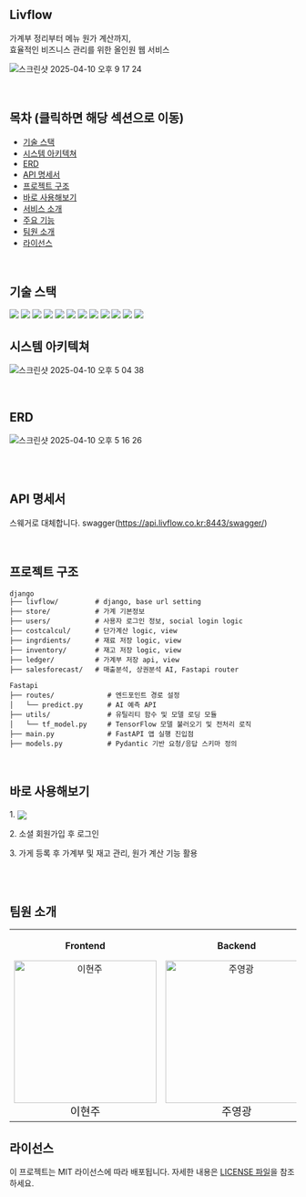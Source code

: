 ## Livflow

<p>가계부 정리부터 메뉴 원가 계산까지,<br />효율적인 비즈니스 관리를 위한 올인원 웹 서비스</h3>

![스크린샷 2025-04-10 오후 9 17 24](https://github.com/user-attachments/assets/5b8063d5-fee0-4088-886d-7381aafc5db4)

  
<br />

## 목차 (클릭하면 해당 섹션으로 이동)
- [기술 스택](#기술-스택)
- [시스템 아키텍쳐](#시스템-아키텍쳐)
- [ERD](#erd)
- [API 명세서](#api-명세서)
- [프로젝트 구조](#프로젝트-구조)
- [바로 사용해보기](#바로-사용해보기)
- [서비스 소개](#서비스-소개)
- [주요 기능](#주요-기능)
- [팀원 소개](#팀원-소개)
- [라이선스](#라이선스)


<br />

## 기술 스택

<div>
<img src="https://img.shields.io/badge/python-3776AB?style=for-the-badge&logo=python&logoColor=white"/>
<img src="https://img.shields.io/badge/django_rest_framework-092E20?style=for-the-badge&logo=django&logoColor=white"/>
<img src="https://img.shields.io/badge/fastapi-009688?style=for-the-badge&logo=fastapi&logoColor=white"/>
<img src="https://img.shields.io/badge/pandas-150458?style=for-the-badge&logo=pandas&logoColor=white"/>
<img src="https://img.shields.io/badge/tensorflow-FF6F00?style=for-the-badge&logo=tensorflow&logoColor=white"/>
<img src="https://img.shields.io/badge/poetry-60A5FA?style=for-the-badge&logo=python&logoColor=white"/>
<img src="https://img.shields.io/badge/linux-FCC624?style=for-the-badge&logo=linux&logoColor=black"/>
<img src="https://img.shields.io/badge/redis-DC382D?style=for-the-badge&logo=redis&logoColor=white"/>
<img src="https://img.shields.io/badge/postgresql-4169E1?style=for-the-badge&logo=postgresql&logoColor=white"/>
<img src="https://img.shields.io/badge/docker-2496ED?style=for-the-badge&logo=docker&logoColor=white"/>
<img src="https://img.shields.io/badge/github_actions-2088FF?style=for-the-badge&logo=githubactions&logoColor=white"/>
<img src="https://img.shields.io/badge/nginx-009639?style=for-the-badge&logo=nginx&logoColor=white"/>


</div>


## 시스템 아키텍쳐
![스크린샷 2025-04-10 오후 5 04 38](https://github.com/user-attachments/assets/71b34e79-d2f7-4aac-8ae1-202702ba5535)

<br />

## ERD

![스크린샷 2025-04-10 오후 5 16 26](https://github.com/user-attachments/assets/56384d2d-0005-4264-96ed-85120a75c327)


<br />

<br />

## API 명세서

스웨거로 대체합니다.
swagger(https://api.livflow.co.kr:8443/swagger/)


<br />

## 프로젝트 구조

```
django
├── livflow/         # django, base url setting
├── store/           # 가계 기본정보
├── users/           # 사용자 로그인 정보, social login logic
├── costcalcul/      # 단가계산 logic, view
├── ingrdients/      # 재료 저장 logic, view
├── inventory/       # 재고 저장 logic, view
├── ledger/          # 가계부 저장 api, view          
├── salesforecast/   # 매출분석, 상권분석 AI, Fastapi router

Fastapi
├── routes/             # 엔드포인트 경로 설정
│   └── predict.py      # AI 예측 API 
├── utils/              # 유틸리티 함수 및 모델 로딩 모듈
│   └── tf_model.py     # TensorFlow 모델 불러오기 및 전처리 로직
├── main.py             # FastAPI 앱 실행 진입점
├── models.py           # Pydantic 기반 요청/응답 스키마 정의
```

<br />


## 바로 사용해보기

<p>
  1. 
  <a href="https://www.livflow.co.kr" target="_blank" style="display: inline-block; vertical-align: middle;">
    <img src="https://img.shields.io/badge/Livflow%20바로가기-0078D4?style=for-the-badge&logoColor=white"/>
  </a>
</p>

<p>2. 소셜 회원가입 후 로그인</p>
<p>3. 가게 등록 후 가계부 및 재고 관리, 원가 계산 기능 활용</p>

<br />




<br />

## 팀원 소개

<table>
  <tr>
    <td align="center">
    <P><strong>Frontend</strong></P>
      <a href="https://github.com/Yi-HyeonJu" style="text-decoration: none;">
        <img src="https://avatars.githubusercontent.com/u/164320612?v=4" width="250px;" alt="이현주"/><br />
        <span style="font-size: 1.2rem;">이현주</span>
      </a>
    </td>
     <td align="center">
     <P><strong>Backend</strong></P>
      <a href="https://github.com/youngkwangjoo" style="text-decoration: none;">
        <img src="https://avatars.githubusercontent.com/u/164307740?v=4" width="250px;" alt="주영광"/><br />
        <span style="font-size: 1.2rem;">주영광</span>
      </a>
    </td>
  </tr>
</table>


## 라이선스

<p>이 프로젝트는 MIT 라이선스에 따라 배포됩니다. 자세한 내용은 <a href="LICENSE">LICENSE 파일</a>을 참조하세요.</p>

<br />



